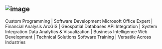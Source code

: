 ## ![image](https://github.com/CodeWarriorLLC/CodeWarriorLLC/assets/170987014/1dd43a63-da32-4ed0-a122-9680cc7ef417)
Custom Programming | Software Development
Microsoft Office Expert | Financial Analysis
ArcGIS | Geospatial Databases
API Integration | System Integration
Data Analytics & Visualization | Business Intelligence
Web Development | Technical Solutions
Software Training | Versatile Across Industries

<!--
**CodeWarriorLLC/CodeWarriorLLC** is a ✨ _special_ ✨ repository because its `README.md` (this file) appears on your GitHub profile.

Here are some ideas to get you started:

- 🔭 I’m currently working on ...
- 🌱 I’m currently learning ...
- 👯 I’m looking to collaborate on ...
- 🤔 I’m looking for help with ...
- 💬 Ask me about ...
- 📫 How to reach me: ...
- 😄 Pronouns: ...
- ⚡ Fun fact: ...
-->
